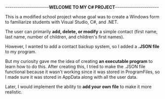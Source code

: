 ----------------------**WELCOME TO MY C# PROJECT**----------------------

This is a modified school project whose goal was to create a Windows form to familiarize students with Visual Studio, C#, and .NET.

The user can primarily **add, delete, or modify** a simple contact (first name, last name, number of children, and children's first names).

However, I wanted to add a contact backup system, so I added a **.JSON file** to my program.

But my curiosity gave me the idea of ​​creating **an executable program** to learn how to do this. After creating this, I tried to make the .JSON file functional because it wasn't working since it was stored in ProgramFiles, so I made sure it was stored in AppData along with all the user data.

Later, I would implement the ability to **add your own file** to make it more realistic.
